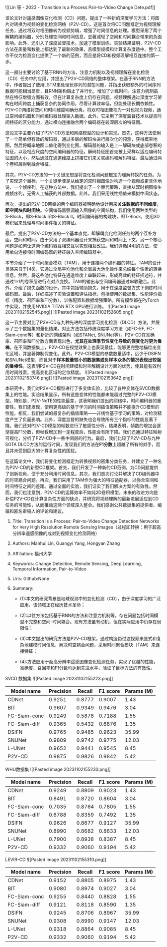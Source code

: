 ![[Lin 等 - 2023 - Transition Is a Process Pair-to-Video Change Dete.pdf]]

该论文针对遥感图像变化检测（CD）问题，提出了一种新的深度学习方法：将图片对转换为视频的变化检测网络（P2V-CD）。这是首次将CD问题框定为视频理解任务，通过将双时相图像转为视频剪辑，增强了时间信息的处理。模型采用了两个解耦的编码器，分别处理空间和时间信息，显著减轻了空间和时间耦合带来的负面影响。此外，还引入了深度监督技术，加速了模型训练。实验结果证明，P2V-CD方法在质量和数量上都达到了最新的效果，且模型规模和计算复杂度适中。整个工作不仅为检测变化提供了一个新的范例，而且是将CD和视频理解相互连接的第一步。

这一部分主要讨论了基于RNN的方法、注意力机制以及视频理解在变化检测（CD）任务中的应用，并提出了P2V-CD网络的整体框架。在基于RNN的方法中，作者提出了使用LSTM来处理长序列的潜在问题，并指出获取额外的时间序列数据可能相当昂贵，且RNN架构阻止了并行化，增加了训练时间。注意力机制虽然在特征增强方面有效，但在计算复杂度上仍存在问题。视频理解通过深度学习架构在时间跨度上捕获复杂的协同作用，尽管计算效率低，但能处理长期依赖性。P2V-CD网络将空间和时间维度明确分离，将双时相图像视为一对也视为视频，通过空间编码器和时间编码器处理输入数据。此外，它采用了深度监督技术以提高时间特征的区分能力，通过横向连接融合两个编码器在较深层次的特征图。

这段文字主要介绍了P2V-CD方法和网络模型的设计和实现。首先，这种方法使用了一个简单但有效的解码器，通过多层的解码块进行层次化的预测，获得概率地图，然后将概率地图二值化得到变化图。解码器的输入是上一解码块或底部卷积的特征，以及相应尺度的空间编码器的特征。解码特征图首先被上采样以适应编码特征图的大小，然后通过在通道维度上拼接它们来关联编码和解码特征，最后通过两个卷积层得到融合特征。

其次，P2V-CD方法的一个关键思想是将变化检测问题框定为理解转换的任务。为了实现这个目标，一个关键步骤是从给定的双时相图像对构造一个视频或更具体地说，一个帧序列。在这种方法中，我们提出了一个替代策略，直接从双时相图像生成帧序列，无需人工捕获的外部数据。此外，我们采用线性插值来模拟中间状态。

再次，提出的P2V-CD网络的两个编码器被明确地设计用来**关注数据的不同维度，即空间块和时间块**。空间编码器强调输入图像的空间结构，我们使用两种类型的S-Block，即S-Block I和S-Block II。时间编码器的构建块，即T-Block，使用3D卷积层来处理与时间事件相关的特征。

最后，提出了P2V-CD方法的一个基本直觉，即解耦变化检测任务的两个互补方面，空间和时间。由于采用了双编码器设计来捕获空间和时间上下文，另一个核心问题是如何让这两个编码器互相交互以实现相互改进。我们遵循[44]的方法，使用单向连接将时间编码器的特征融入空间编码器中。

本节介绍了一个时间聚合模块（TAM），用于连接两个编码器的特征。TAM的设计灵感来自于[48]，它通过全局平均池化和全局最大池化操作来总结每个像素的转换信息。然后，将这些池化特征在通道维度上串联起来，形成高效的特征描述符，并通过1×1的卷积层进行点对点变换。TAM的输出与空间编码器通过串联融合。此外，介绍了损失函数的设计，其中包括辅助损失，用于在深度监督方式下训练时间编码器。最后，详细描述了实验设置和评估指标，包括使用的数据集、性能评价指标（精度、召回率和F1分数），训练配置和数据增强策略。所有模型都在PyTorch中实现，并使用NVIDIA TITAN RTX GPU进行训练。
![[Pasted image 20231102152545.png]]
![[Pasted image 20231102152605.png]]

这一节主要对比了P2V-CD与九种先进的深度学习变化检测（DLCD）方法，并展示了三个数据集的量化结果。对比方法包括传统深度学习方法（如FC-EF, FC-Siam-conc等）和新近的网络架构（如STANet, SNUNet等）。P2V-CD在准确率、召回率和F1分数方面表现出色，**尤其在处理季节性变化导致的假变化时更为鲁棒**。在不同数据集上，P2V-CD在视觉效果上也表现最佳，能够更完整地描绘出变化区域，并显著抑制假变化。此外，P2V-CD模型的参数数量适中，远少于DSIFN和SNUNet模型，而且对于**样本数量较小的数据集或负样本众多的情况表现出较强的鲁棒性**。这表明P2V-CD在时间建模和时空解耦设计方面的优势，使其能有效利用时间线索，提高变化区域的定位精度。
![[Pasted image 20231102153746.png]]
![[Pasted image 20231102153642.png]]

本研究中，我们对P2V-CD模型进行了多变体实验，比较了各种变体在SVCD数据集上的性能。实验结果显示，所有这些变体的性能都未能超过完整的P2V-CD模型。特别是，P2V-NoTE的性能最差，这表明我们提出的网络中，时间编码器的重要性。我们还发现，使用更高级的基于学习的时间插值策略并不能提升CD模型的性能，相反，我们尝试的最复杂的插值策略——非线性基于学习的策略，对检测精度产生了负面影响。此外，深度监督的缺失也会导致所有三个指标的性能显著下降。我们还对P2V-CD模型的帧数进行了敏感性分析，结果表明，帧数的增加会逐渐提高F1分数，但帧数增加到一定程度后，性能会有所下降。我们还通过特征映射可视化，分析了P2V-CD中一些中间层的行为。最后，我们比较了P2V-CD与九种SOTA DLCD方法的运行时间，发现我们的方法在**F1分数**上超越了所有的对手，而且并未受到巨大的计算复杂性的困扰。

在这篇论文中，我们将变化检测框定为转换视频的密集分类任务，并建立了一种名为P2V-CD的新型CD框架。首先，我们开发了一种新的CD范例，为CD问题提供了创新视角，便于充分利用时间信息。其次，我们首次讨论并解决了CD编码器中的时空耦合问题。再次，我们采用了TAM作为强大的特征适配器，以弥合空间和时间特征之间的差距。通过全面的实验，我们证实了我们解决方案的有效性。然而，我们也注意到，P2V-CD的运算效率不如纯2D卷积模型。未来的改进方向是补偿P2V-CD在计算复杂性方面的缺点，并研究将视频理解的最新进展适应到CD任务的可能性，从而推动这两个领域深入整合。我们感谢公共数据集的提供者、编辑和匿名审稿人的评论和建议。


1. Title: Transition Is a Process: Pair-to-Video Change Detection Networks for Very High Resolution Remote Sensing Images（过程即转换：用于超高分辨率遥感图像的成对到视频变化检测网络）

2. Authors: Manhui Lin, Guangyi Yang, Hongyan Zhang

3. Affiliation: 福州大学

4. Keywords: Change Detection, Remote Sensing, Deep Learning, Temporal Information, Pair-to-Video

5. Urls: Github:None

6. Summary:

    - (1):本文的研究背景是地球观测中的变化检测（CD），由于深度学习的广泛应用，该领域正在经历技术革命；
 
    - (2):以往方法包括基于RNN的方法和注意力机制等，存在问题包括时间模型不完整和空间-时间耦合。现有方法虽有动机，但在实际应用中仍存在局限性；
 
    - (3):本文提出的研究方法是P2V-CD框架，通过构造伪过渡视频来显式和复杂地建模时间信息，解决时空耦合问题，采用时间聚合模块（TAM）来连接特征；
 
    - (4):方法应用于超高分辨率遥感图像变化检测任务，实现了优越的性能，准确度、召回率和F1分数均达到先进水平，验证了目标方法的有效性。



SVCD 数据集
![[Pasted image 20231102155223.png]]


|Model name|Precision|Recall|F1 score|Params (M)|
|---|---|---|---|---|
|CDNet|0.9251|0.8777|0.9007|1.43|
|BIT|0.9607|0.9349|0.9476|3.04|
|FC-Siam-conc|0.9249|0.5878|0.7188|1.55|
|FC-Siam-diff|0.9365|0.5432|0.6876|1.35|
|DSIFN|0.9765|0.9485|0.9623|35.99|
|SNUNet|0.9809|0.9742|0.9775|12.03|
|L-UNet|0.9652|0.9441|0.9545|8.45|
|P2V-CD|0.9875|0.9826|0.9842|5.42|


WHU数据集
![[Pasted image 20231102155230.png]]
 
|Model name|Precision|Recall|F1 score|Params (M)|
|---|---|---|---|---|
|CDNet|0.9249|0.8809|0.9023|1.43|
|BIT|0.8491|0.8720|0.8604|3.04|
|FC-Siam-conc|0.7035|0.8764|0.7805|1.55|
|FC-Siam-diff|0.6788|0.8359|0.7492|1.35|
|DSIFN|0.9626|0.8677|0.9127|35.99|
|SNUNet|0.8990|0.8682|0.8833|12.03|
|L-UNet|0.7900|0.8938|0.8387|8.45|
|P2V-CD|0.9332|0.9060|0.9194|5.42|


LEVIR-CD
![[Pasted image 20231102155310.png]]
 
|Model name|Precision|Recall|F1 score|Params (M)|
|---|---|---|---|---|
|CDNet|0.9152|0.8805|0.8975|1.43|
|BIT|0.9080|0.8974|0.9027|3.04|
|FC-Siam-conc|0.9255|0.8440|0.8828|1.55|
|FC-Siam-diff|0.9121|0.8118|0.8590|1.35|
|DSIFN|0.9245|0.8706|0.8967|35.99|
|SNUNet|0.9308|0.8990|0.9147|12.03|
|L-UNet|0.9318|0.8864|0.9085|8.45|
|P2V-CD|0.9332|0.9060|0.9194|5.42|

